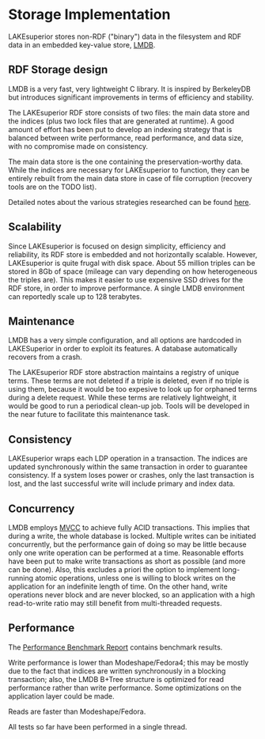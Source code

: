# Storage Implementation

LAKEsuperior stores non-RDF ("binary") data in the filesystem and RDF data in
an embedded key-value store, [LMDB](https://symas.com/lmdb/).

## RDF Storage design

LMDB is a very fast, very lightweight C library. It is inspired by BerkeleyDB
but introduces significant improvements in terms of efficiency and stability.

The LAKEsuperior RDF store consists of two files: the main data store and the
indices (plus two lock files that are generated at runtime). A good amount of
effort has been put to develop an indexing strategy that is balanced between
write performance, read performance, and data size, with no compromise made on
consistency.

The main data
store is the one containing the preservation-worthy data. While the indices are
necessary for LAKEsuperior to function, they can be entirely rebuilt from the
main data store in case of file corruption (recovery tools are on the TODO
list).

Detailed notes about the various strategies researched can be found
[here](indexing_strategy.md).

## Scalability

Since LAKEsuperior is focused on design simplicity, efficiency and reliability,
its RDF store is embedded and not horizontally scalable. However, LAKEsuperior
is quite frugal with disk space. About 55 million triples can be
stored in 8Gb of space (mileage can vary depending on how heterogeneous the
triples are). This makes it easier to use expensive SSD drives for
the RDF store, in order to improve performance. A single LMDB environment can
reportedly scale up to 128 terabytes.

## Maintenance

LMDB has a very simple configuration, and all options are hardcoded
in LAKESuperior in order to exploit its features. A database automatically
recovers from a crash.

The LAKEsuperior RDF store abstraction maintains a registry of unique terms.
These terms are not deleted if a triple is deleted, even if no triple is using
them, because it would be too expesive to look up for orphaned terms during a
delete request. While these terms are relatively lightweight, it would be good
to run a periodical clean-up job. Tools will be developed in the near future to
facilitate this maintenance task.

## Consistency

LAKEsuperior wraps each LDP operation in a transaction. The indices are updated
synchronously within the same transaction in order to guarantee
consistency. If a system loses power or crashes, only the last transaction is
lost, and the last successful write will include primary and index data.

## Concurrency

LMDB employs
[MVCC](https://en.wikipedia.org/wiki/Multiversion_concurrency_control)
to achieve fully ACID transactions. This implies that during
a write, the whole database is locked. Multiple writes can be initiated
concurrently, but the performance gain of doing so may be little because
only one write operation can be performed at a time. Reasonable efforts have
been put to make write transactions as short as possible (and more can be
done). Also, this excludes a priori the option to implement long-running atomic
operations, unless one is willing to block writes on the application for an
indefinite length of time. On the other hand, write operations never block and
are never blocked, so an application with a high read-to-write ratio may still
benefit from multi-threaded requests.

## Performance

The [Performance Benchmark Report](performance.md) contains benchmark results.

Write performance is lower than Modeshape/Fedora4; this may be mostly due to
the fact that indices are written synchronously in a blocking transaction;
also, the LMDB B+Tree structure is optimized for read performance rather than
write performance. Some optimizations on the application layer could be made.

Reads are faster than Modeshape/Fedora.

All tests so far have been performed in a single thread.

